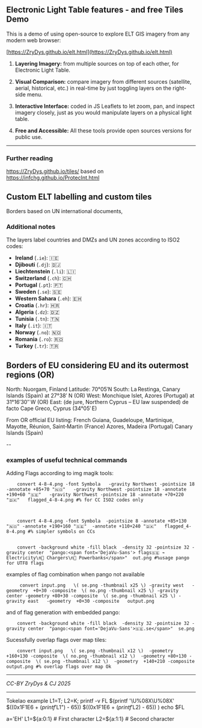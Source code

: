 
## Electronic Light Table features - and free Tiles Demo 

This is a demo of using open-source to explore ELT GIS imagery from any modern web browser:

  [https://ZryDys.github.io/elt.html](https://ZryDys.github.io/elt.html)


1. **Layering Imagery:** from multiple sources on top of each other, for Electronic Light Table.
    
2. **Visual Comparison:** compare imagery from different sources (satellite, aerial, historical, etc.) in real-time by just toggling layers on the right-side menu.
    
3. **Interactive Interface:** coded in JS Leaflets to let zoom, pan, and inspect imagery closely, just as you would manipulate layers on a physical light table.
    
4. **Free and Accessible:** All these tools provide open sources versions for public use.
    


---
### Further reading

 https://ZryDys.github.io/tiles/ based on https://infchg.github.io/ProtecInt.html


## Custom ELT labelling and custom tiles

Borders based on UN international documents, 

### Additional notes

The layers label countries and DMZs and UN zones according to ISO2 codes:

- **Ireland** (`.ie`): 🇮🇪
- **Djibouti** (`.dj`): 🇩🇯
- **Liechtenstein** (`.li`): 🇱🇮
- **Switzerland** (`.ch`): 🇨🇭
- **Portugal** (`.pt`): 🇵🇹
- **Sweden** (`.se`): 🇸🇪
- **Western Sahara** (`.eh`): 🇪🇭
- **Croatia** (`.hr`): 🇭🇷
- **Algeria** (`.dz`): 🇩🇿
- **Tunisia** (`.tn`): 🇹🇳
- **Italy** (`.it`): 🇮🇹
- **Norway** (`.no`): 🇳🇴
- **Romania** (`.ro`): 🇷🇴
- **Turkey** (`.tr`): 🇹🇷

## Borders of EU considering EU and its outermost regions (OR)

North: Nuorgam, Finland Latitude: 70°05′N
South: La Restinga, Canary Islands (Spain) at 27°38′ N (OR)
West: Monchique Islet, Azores (Portugal) at 31°16′30″ W (OR)
East: (de jure, Northern Cyprus – EU law suspended) de facto Cape Greco, Cyprus (34°05′ E)

From OR official EU listing: French Guiana, Guadeloupe, Martinique, Mayotte, Réunion, Saint‑Martin (France) Azores, Madeira (Portugal) Canary Islands (Spain)



--
### examples of useful technical commands

Adding Flags according to img magik tools:

        convert 4-8-4.png -font Symbola   -gravity Northwest -pointsize 18 -annotate +85+70 "🇳🇴"   -gravity Northwest -pointsize 18 -annotate +190+60 "🇸🇪"   -gravity Northwest -pointsize 18 -annotate +70+220 "🇩🇰"   flagged_4-8-4.png #% for CC ISO2 codes only



        convert 4-8-4.png -font Symbola  -pointsize 8 -annotate +85+130 "🇳🇴" -annotate +190+160 "🇸🇪"  -annotate +110+240 "🇩🇰"   flagged_4-8-4.png #% simpler symbols on CCs


        convert -background white -fill black  -density 32 -pointsize 32 -gravity center  "pango:<span font='DejaVu-Sans'> flags🇸🇪 ⌁ Electricity\n🔌 Chargers\n🔋 Powerbanks</span>"  out.png #%usage pango for UTF8 flags


examples of flag combination when pango not available

         convert input.png   \( se.png -thumbnail x25 \) -gravity west   -geometry  +0+30 -composite  \( no.png -thumbnail x25 \) -gravity center -geometry +80+30 -composite  \( se.png -thumbnail x25 \) -gravity east   -geometry  +0+30 -composite   output.png


and of flag generation with embedded pango:

        convert -background white -fill black  -density 32 -pointsize 32 -gravity center  "pango:<span font='DejaVu-Sans'>🇸🇪.se</span>"  se.png



Sucessfully overlap flags over map tiles: 

        convert input.png   \( se.png -thumbnail x12 \)  -geometry  +160+130 -composite  \( no.png -thumbnail x12 \)  -geometry +80+130 -composite  \( se.png -thumbnail x12 \)  -geometry  +140+210 -composite   output.png #% overlap flags over map Ok

---

_CC-BY ZryDys & CJ 2025_




---

Tokelao example L1=T; L2=K; printf -v FL  $(printf '\\U%08X\\U%08X' $((0x1F1E6 + $(printf '%d' "'$L1") - 65))  $((0x1F1E6 + $(printf '%d' \'$L2) - 65)) )
echo $FL


a='EH'
L1=${a:0:1}  # First character
L2=${a:1:1}  # Second character

